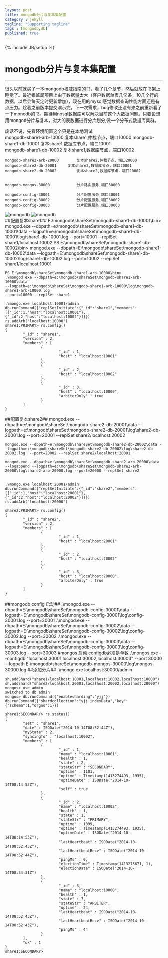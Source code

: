 ```yaml
---
layout: post
title: mongodb分片与复本集配置
category : jekyll
tagline: "Supporting tagline"
tags : [mongodb,db]
published: true
---
```

{% include JB/setup %}
# mongodb分片与复本集配置
---
 很久以前就买了一本mongodb权威指南的书，看了几个章节，然后就放在书架上睡觉了。最近银监局项目上由于数据量太大（客户数据单表几亿条，10几个行的数据，以后会每天定时更新增加），现在用的mysql感觉数据查询性能方面还是有点压力。趁着之前版本提交演示完，下一次需求，bug修改还没有来之前重新看了一下monodb的书。期待用nosql数据库可以解决目前这个大数据问题。只要设想用mongod分片与复本，对大的表数据进行分片划分,做一个分布式数据库集群。  

废话不说，先看环境配置这个只是在本地测试  
	mongodb-share1-arb-10000		复本share1,仲裁节点，端口10000
	mongodb-share1-db-10001		复本share1,数据库节点，端口10001		
	mongodb-share1-db-10002 		复本share1,数据库节点，端口10002
	
	mongodb-share2-arb-20000		复本share2,仲裁节点，端口20000
	mongodb-share2-db-20001		复本share2,数据库节点，端口20001		
	mongodb-share2-db-20002 		复本share2,数据库节点，端口20002
	
	
	mongodb-mongos-30000			分片路由服务,端口30000
	
	mongodb-config-30001			分片配置服务,端口30001
	mongodb-config-30002			分片配置服务,端口30002
	mongodb-config-30003			分片配置服务,端口30003
![mongodb](/image/mongodb-rs-share-db.jpg)
![mongodb](/image/mongodb-rs-share.jpg)  
##配置复本share1##
	E:\mongodb\shareSet\mongodb-share1-db-10001\bin>
	mongod.exe --dbpath=e:\mongodb\shareSet\mongodb-share1-db-10001\data --logpath=e:\mongodb\shareSet\mongodb-share1-db-10001\log\share1-db-10001.log  --port=10001 --replSet share1/localhost:10002
	PS E:\mongodb\shareSet\mongodb-share1-db-10002\bin> 
	mongod.exe --dbpath=E:\mongodb\shareSet\mongodb-share1-db-10002\data 
	--logpath=E:\mongodb\shareSet\mongodb-share1-db-10002\log\share1-db-10002.log 
	--port=10002 --replSet share1/localhost:10001
	
	PS E:\mongodb\shareSet\mongodb-share1-arb-10000\bin> 
	.\mongod.exe --dbpath=e:\mongodb\shareSet\mongodb-share1-arb-10000\data 
	--logpath=e:\mongodb\shareSet\mongodb-share1-arb-10000\log\mongodb-share1-arb-10000.log 
	--port=10000 --replSet share1
	
	.\mongo.exe localhost:10001/admin
	db.runCommand({"replSetInitiate":{"_id":"share1","members":[{"_id":1,"host":"localhost:10001"},{"_id":2,"host":"localhost:10002"}]}})
	rs.addArb("localhost:10000")
	share1:PRIMARY> rs.config()
	{
	        "_id" : "share1",
	        "version" : 2,
	        "members" : [
	                {
	                        "_id" : 1,
	                        "host" : "localhost:10001"
	                },
	                {
	                        "_id" : 2,
	                        "host" : "localhost:10002"
	                },
	                {
	                        "_id" : 3,
	                        "host" : "localhost:10000",
	                        "arbiterOnly" : true
	                }
	        ]
	}
##配置复本share2##
	mongod.exe --dbpath=e:\mongodb\shareSet\mongodb-share2-db-20001\data --logpath=e:\mongodb\shareSet\mongodb-share2-db-20001\log\share2-db-20001.log  --port=20001 --replSet share2/localhost:20002
	
	mongod.exe --dbpath=e:\mongodb\shareSet\mongodb-share2-db-20002\data --logpath=e:\mongodb\shareSet\mongodb-share2-db-20002\log\share2-db-20002.log  --port=20002 --replSet share2/localhost:20001
	
	mongod.exe --dbpath=e:\mongodb\shareSet\mongodb-share2-arb-20000\data --logappend --logpath=e:\mongodb\shareSet\mongodb-share2-arb-20000\log\share2-arb-20000.log --port=20000 --replSet share2
	
	
	.\mongo.exe localhost:20001/admin
	db.runCommand({"replSetInitiate":{"_id":"share2","members":[{"_id":1,"host":"localhost:20001"},{"_id":2,"host":"localhost:20002"}]}})
	rs.addArb("localhost:20000")
	
	share2:PRIMARY> rs.config()
	{
	        "_id" : "share2",
	        "version" : 2,
	        "members" : [
	                {
	                        "_id" : 1,
	                        "host" : "localhost:20001"
	                },
	                {
	                        "_id" : 2,
	                        "host" : "localhost:20002"
	                },
	                {
	                        "_id" : 3,
	                        "host" : "localhost:20000",
	                        "arbiterOnly" : true
	                }
	        ]
	}
##mongodb config 启动##
	.\mongod.exe --dbpath=E:\mongodb\shareSet\mongodb-config-30001\data --logpath=E:\mongodb\shareSet\mongodb-config-30001\log\config-30001.log --port=30001
	.\mongod.exe --dbpath=E:\mongodb\shareSet\mongodb-config-30002\data --logpath=E:\mongodb\shareSet\mongodb-config-30002\log\config-30002.log --port=30002
	.\mongod.exe --dbpath=E:\mongodb\shareSet\mongodb-config-30003\data --logpath=E:\mongodb\shareSet\mongodb-config-30003\log\config-30003.log --port=30003
	#mongos 启动 configdb必须是单数
	.\mongos.exe --configdb "localhost:30001,localhost:30002,localhost:30003" --port 30000 --logpath E:\mongodb\shareSet\mongodb-mongos-30000\log\mongos-30000.log 
##添加分片##
	.\mongo.exe localhost:30000/admin
	
	sh.addShard("share1/localhost:10001,localhost:10002,localhost:10000")
	sh.addShard("share2/localhost:20001,localhost:20002,localhost:20000")
	mongos> use admin
	switched to db admin
	mongos> db.runCommand({"enablesharding":"yjj"})
	db.runCommand({"shardcollection":"yjj.indexData","key":{"schema":1,"orgno":1}})
	
	share1:SECONDARY> rs.status()
	{
	        "set" : "share1",
	        "date" : ISODate("2014-10-14T08:52:44Z"),
	        "myState" : 2,
	        "syncingTo" : "localhost:10002",
	        "members" : [
	                {
	                        "_id" : 1,
	                        "name" : "localhost:10001",
	                        "health" : 1,
	                        "state" : 2,
	                        "stateStr" : "SECONDARY",
	                        "uptime" : 1101,
	                        "optime" : Timestamp(1413274493, 1935),
	                        "optimeDate" : ISODate("2014-10-14T08:14:53Z"),
	                        "self" : true
	                },
	                {
	                        "_id" : 2,
	                        "name" : "localhost:10002",
	                        "health" : 1,
	                        "state" : 1,
	                        "stateStr" : "PRIMARY",
	                        "uptime" : 1099,
	                        "optime" : Timestamp(1413274493, 1935),
	                        "optimeDate" : ISODate("2014-10-14T08:14:53Z"),
	                        "lastHeartbeat" : ISODate("2014-10-14T08:52:43Z"),
	                        "lastHeartbeatRecv" : ISODate("2014-10-14T08:52:44Z"),
	                        "pingMs" : 0,
	                        "electionTime" : Timestamp(1413275671, 1),
	                        "electionDate" : ISODate("2014-10-14T08:34:31Z")
	                },
	                {
	                        "_id" : 3,
	                        "name" : "localhost:10000",
	                        "health" : 1,
	                        "state" : 7,
	                        "stateStr" : "ARBITER",
	                        "uptime" : 24,
	                        "lastHeartbeat" : ISODate("2014-10-14T08:52:43Z"),
	                        "lastHeartbeatRecv" : ISODate("2014-10-14T08:52:43Z"),
	                        "pingMs" : 44
	                }
	        ],
	        "ok" : 1
	}
	share1:SECONDARY>